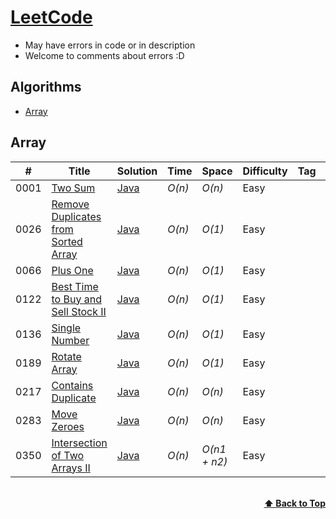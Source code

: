 # [LeetCode](https://leetcode.com/problemset/all/)
* May have errors in code or in description
* Welcome to comments about errors :D

## Algorithms
* [Array](https://github.com/kamyu104/LeetCode-Solutions#array)

## Array
|  #  | Title           |  Solution       |  Time           | Space           | Difficulty    | Tag          | Note| 
|-----|---------------- | --------------- | --------------- | --------------- | ------------- |--------------|-----|
0001 | [Two Sum](https://leetcode.com/problems/two-sum/)| [Java](./Java/1_Two_Sum.java) | _O(n)_       | _O(n)_         | Easy           || Hash Table
0026 | [Remove Duplicates from Sorted Array](https://leetcode.com/problems/remove-duplicates-from-sorted-array/)| [Java](./Java/26_Remove_Duplicates_from_Sorted_Array.java) | _O(n)_       | _O(1)_         | Easy           || Two Pointers
0066 | [Plus One](https://leetcode.com/problems/plus-one/)| [Java](./Java/66_Plus_One.java) | _O(n)_       | _O(1)_         | Easy           || Loop
0122 | [Best Time to Buy and Sell Stock II](https://leetcode.com/problems/best-time-to-buy-and-sell-stock-ii/)| [Java](./Java/122_Best_Time_to_Buy_and_Sell_Stock_II.java) | _O(n)_       | _O(1)_         | Easy           || Simple One Pass
0136 | [Single Number](https://leetcode.com/problems/single-number/)| [Java](./Java/136_Single_Number.java) | _O(n)_       | _O(1)_         | Easy           || Bit Manipulation
0189 | [Rotate Array](https://leetcode.com/problems/rotate-array/)| [Java](./Java/189_Rotate_Array.java) | _O(n)_       | _O(1)_         | Easy           || Reverse Array
0217 | [Contains Duplicate](https://leetcode.com/problems/contains-duplicate/)| [Java](./Java/217_Contains_Duplicate.java) | _O(n)_       | _O(n)_         | Easy           || Hash Table
0283 | [Move Zeroes](https://leetcode.com/problems/move-zeroes/)| [Java](./Java/283_Move_Zeroes.java) | _O(n)_       | _O(n)_         | Easy           || Two Pointers
0350 | [Intersection of Two Arrays II](https://leetcode.com/problems/intersection-of-two-arrays-ii/)| [Java](./Java/350_Intersection_of_Two_Arrays_II.java) | _O(n)_       | _O(n1 + n2)_         | Easy           || Hash Table

<br/>
<div align="right">
    <b><a href="#algorithms">⬆️ Back to Top</a></b>
</div>
<br/>